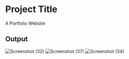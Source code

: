 # Project Title
A Portfolio Website
## Output
![Screenshot (32)](https://github.com/anshulbudhwal/javascript_projects/assets/72787705/f0b2dfdf-9169-4d60-9783-b91169cff271)
![Screenshot (37)](https://github.com/anshulbudhwal/javascript_projects/assets/72787705/50b18be4-d764-42d8-a57e-0023638ed79e)
![Screenshot (34)](https://github.com/anshulbudhwal/javascript_projects/assets/72787705/9074435d-1feb-421c-8cfc-3da716373219)
